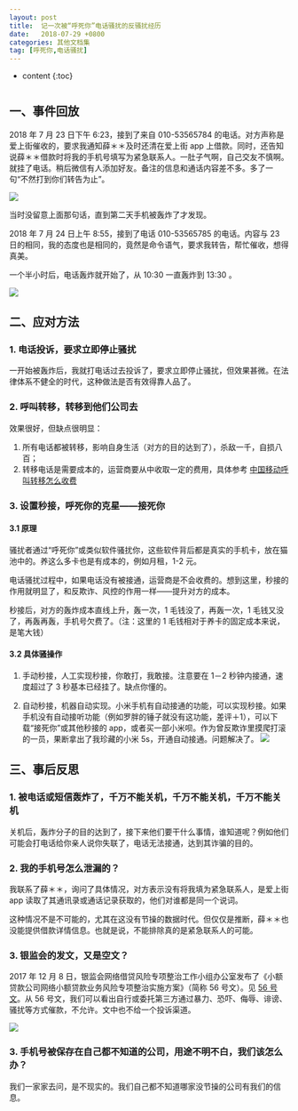 ```yaml
---
layout: post
title:  记一次被“呼死你”电话骚扰的反骚扰经历
date:   2018-07-29 +0800
categories: 其他文档集
tag: [呼死你,电话骚扰]
---
```

* content
{:toc}

# 

## 一、事件回放
2018 年 7 月 23 日下午 6:23，接到了来自 010-53565784 的电话。对方声称是爱上街催收的，要求我通知薛＊＊及时还清在爱上街 app 上借款。同时，还告知说薛＊＊借款时将我的手机号填写为紧急联系人。一肚子气啊，自己交友不慎啊。就挂了电话。稍后微信有人添加好友。备注的信息和通话内容差不多。多了一句“不然打到你们转告为止”。

![](https://app.yinxiang.com/shard/s50/res/aa56d053-fef3-4b02-97c5-50c1b4234ac2.png)

当时没留意上面那句话，直到第二天手机被轰炸了才发现。

2018 年 7 月 24 日上午 8:55，接到了电话 010-53565785 的电话。内容与 23 日的相同，我的态度也是相同的，竟然是命令语气，要求我转告，帮忙催收，想得真美。

一个半小时后，电话轰炸就开始了，从 10:30 一直轰炸到 13:30 。

![](https://app.yinxiang.com/shard/s50/res/df999ac8-3127-40be-865d-122d1670b16b.png)



## 二、应对方法
### 1. 电话投诉，要求立即停止骚扰
一开始被轰炸后，我就打电话过去投诉了，要求立即停止骚扰，但效果甚微。在法律体系不健全的时代，这种做法是否有效得靠人品了。

### 2. 呼叫转移，转移到他们公司去
效果很好，但缺点很明显：

1. 所有电话都被转移，影响自身生活（对方的目的达到了），杀敌一千，自损八百；
2. 转移电话是需要成本的，运营商要从中收取一定的费用，具体参考 [中国移动呼叫转移怎么收费](https://zhidao.baidu.com/question/1429865081482106779.html)

### 3. 设置秒接，呼死你的克星——接死你

#### 3.1 原理

骚扰者通过“呼死你”或类似软件骚扰你，这些软件背后都是真实的手机卡，放在猫池中的。养这么多卡也是有成本的，例如月租，1-2 元。

电话骚扰过程中，如果电话没有被接通，运营商是不会收费的。想到这里，秒接的作用就明显了，和反欺诈、风控的作用一样——提升对方的成本。

秒接后，对方的轰炸成本直线上升，轰一次，1 毛钱没了，再轰一次，1 毛钱又没了，再轰再轰，手机号欠费了。（注：这里的 1 毛钱相对于养卡的固定成本来说，是笔大钱）

#### 3.2 具体骚操作

1. 手动秒接，人工实现秒接，你敢打，我敢接。注意要在 1－2 秒钟内接通，速度超过了 3 秒基本已经挂了。缺点你懂的。

2. 自动秒接，机器自动实现。小米手机有自动接通的功能，可以实现秒接。如果手机没有自动接听功能（例如罗胖的锤子就没有这功能，差评＋1），可以下载“接死你”或其他秒接的 app，或者买一部小米呗。作为曾反欺诈里摸爬打滚的一员，果断拿出了我珍藏的小米 5s，开通自动接通。问题解决了。
![](https://app.yinxiang.com/shard/s50/res/3127975f-fe79-4c36-957c-99cb8158eb0b/zidongjieting.jpeg)


## 三、事后反思

### 1. 被电话或短信轰炸了，千万不能关机，千万不能关机，千万不能关机

关机后，轰炸分子的目的达到了，接下来他们要干什么事情，谁知道呢？例如他们可能会打电话给你亲人说你失联了，电话无法接通，达到其诈骗的目的。

### 2. 我的手机号怎么泄漏的？

我联系了薛＊＊，询问了具体情况，对方表示没有将我填为紧急联系人，是爱上街 app 读取了其通讯录或通话记录获取的，他们对谁都是同一个说词。

这种情况不是不可能的，尤其在这没有节操的数据时代。但仅仅是推断，薛＊＊也没能提供借款详情信息。也就是说，不能排除真的是紧急联系人的可能。


### 3. 银监会的发文，又是空文？
2017 年 12 月 8 日，银监会网络借贷风险专项整治工作小组办公室发布了《小额贷款公司网络小额贷款业务风险专项整治实施方案》（简称 56 号文）。见 [ 56 号文](http://www.weiyangx.com/270858.html)。从 56 号文，我们可以看出自行或委托第三方通过暴力、恐吓、侮辱、诽谤、骚扰等方式催款，不允许。文中也不给一个投诉渠道。

![](https://app.yinxiang.com/shard/s50/res/06ed3974-e80b-45b4-bec7-becfa39de8ae.png)


### 3. 手机号被保存在自己都不知道的公司，用途不明不白，我们该怎么办？
我们一家家去问，是不现实的。我们自己都不知道哪家没节操的公司有我们的信息。










